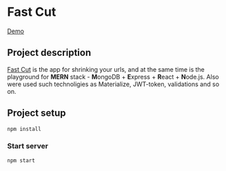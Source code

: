 # Fast Cut

[Demo](https://fast-cut.herokuapp.com/)

## Project description

[Fast Cut](https://fast-cut.herokuapp.com/) is the app for shrinking your urls, and at the same time is the playground for **MERN** stack - **M**ongoDB + **E**xpress + **R**eact + **N**ode.js. Also were used such technoligies as Materialize, JWT-token, validations and so on.

## Project setup

```
npm install
```

### Start server

```
npm start
```
